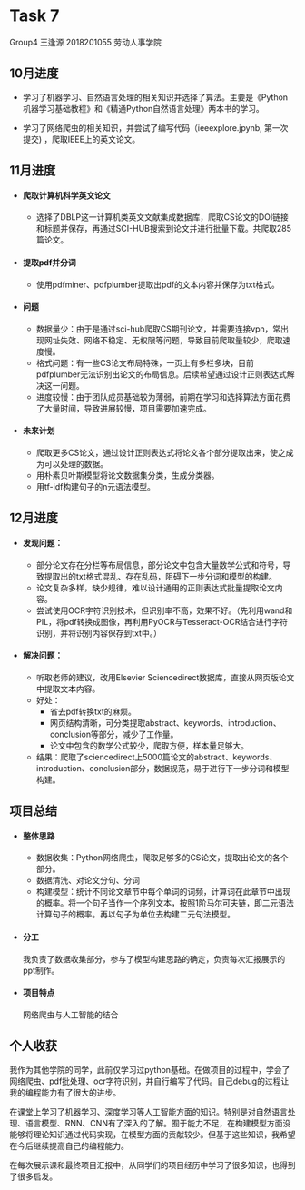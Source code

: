# Task 7

Group4 王逢源 2018201055 劳动人事学院

## 10月进度

- 学习了机器学习、自然语言处理的相关知识并选择了算法。主要是《Python机器学习基础教程》和《精通Python自然语言处理》两本书的学习。

- 学习了网络爬虫的相关知识，并尝试了编写代码（ieeexplore.jpynb, 第一次提交) ，爬取IEEE上的英文论文。

## 11月进度

- #### 爬取计算机科学英文论文

  - 选择了DBLP这一计算机类英文文献集成数据库，爬取CS论文的DOI链接和标题并保存，再通过SCI-HUB搜索到论文并进行批量下载。共爬取285篇论文。

- #### 提取pdf并分词

  - 使用pdfminer、pdfplumber提取出pdf的文本内容并保存为txt格式。

- #### 问题

  - 数据量少：由于是通过sci-hub爬取CS期刊论文，并需要连接vpn，常出现网址失效、网络不稳定、无权限等问题，导致目前爬取量较少，爬取速度慢。
  - 格式问题：有一些CS论文布局特殊，一页上有多栏多块，目前pdfplumber无法识别出论文的布局信息。后续希望通过设计正则表达式解决这一问题。
  - 进度较慢：由于团队成员基础较为薄弱，前期在学习和选择算法方面花费了大量时间，导致进展较慢，项目需要加速完成。

- #### 未来计划

  - 爬取更多CS论文，通过设计正则表达式将论文各个部分提取出来，使之成为可以处理的数据。
  - 用朴素贝叶斯模型将论文数据集分类，生成分类器。
  - 用tf-idf构建句子的n元语法模型。

## 12月进度

- #### 发现问题：
  - 部分论文存在分栏等布局信息，部分论文中包含大量数学公式和符号，导致提取出的txt格式混乱、存在乱码，阻碍下一步分词和模型的构建。
  - 论文复杂多样，缺少规律，难以设计通用的正则表达式批量提取论文内容。
  - 尝试使用OCR字符识别技术，但识别率不高，效果不好。（先利用wand和PIL，将pdf转换成图像，再利用PyOCR与Tesseract-OCR结合进行字符识别，并将识别内容保存到txt中。）

- #### 解决问题：
  - 听取老师的建议，改用Elsevier Sciencedirect数据库，直接从网页版论文中提取文本内容。
  - 好处：
    - 省去pdf转换txt的麻烦。
    - 网页结构清晰，可分类提取abstract、keywords、introduction、conclusion等部分，减少了工作量。
    - 论文中包含的数学公式较少，爬取方便，样本量足够大。
  - 结果：爬取了sciencedirect上5000篇论文的abstract、keywords、introduction、conclusion部分，数据规范，易于进行下一步分词和模型构建。

## 项目总结

- #### 整体思路

  - 数据收集：Python网络爬虫，爬取足够多的CS论文，提取出论文的各个部分。
  - 数据清洗、对论文分句、分词
  - 构建模型：统计不同论文章节中每个单词的词频，计算词在此章节中出现的概率。将一个句子当作一个序列文本，按照1阶马尔可夫链，即二元语法计算句子的概率。再以句子为单位去构建二元句法模型。

- #### 分工

  我负责了数据收集部分，参与了模型构建思路的确定，负责每次汇报展示的ppt制作。

- #### 项目特点

  网络爬虫与人工智能的结合

## 个人收获

​		我作为其他学院的同学，此前仅学习过python基础。在做项目的过程中，学会了网络爬虫、pdf批处理、ocr字符识别，并自行编写了代码。自己debug的过程让我的编程能力有了很大的进步。

​		在课堂上学习了机器学习、深度学习等人工智能方面的知识。特别是对自然语言处理、语言模型、RNN、CNN有了深入的了解。囿于能力不足，在构建模型方面没能够将理论知识通过代码实现，在模型方面的贡献较少。但基于这些知识，我希望在今后继续提高自己的编程能力。

​		在每次展示课和最终项目汇报中，从同学们的项目经历中学习了很多知识，也得到了很多启发。

